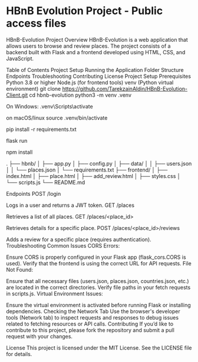 # HBnB Evolution Project - Public access files


HBnB-Evolution
Project Overview
HBnB-Evolution is a web application that allows users to browse and review places. The project consists of a backend built with Flask and a frontend developed using HTML, CSS, and JavaScript.

Table of Contents
Project Setup
Running the Application
Folder Structure
Endpoints
Troubleshooting
Contributing
License
Project Setup
Prerequisites
Python 3.8 or higher
Node.js (for frontend tools)
venv (Python virtual environment)
git clone https://github.com/TarekzainAldin/HBnB-Evolution-Client.git
cd hbnb-evolution
python3 -m venv .venv

On Windows:
.venv\Scripts\activate

on macOS/linux
source .venv/bin/activate

pip install -r requirements.txt

flask run

npm install


.
├── hbnb/
│   ├── app.py
│   ├── config.py
│   ├── data/
│   │   ├── users.json
│   │   └── places.json
│   └── requirements.txt
├── frontend/
│   ├── index.html
│   ├── place.html
│   ├── add_review.html
│   ├── styles.css
│   └── scripts.js
└── README.md


Endpoints
POST /login

Logs in a user and returns a JWT token.
GET /places

Retrieves a list of all places.
GET /places/<place_id>

Retrieves details for a specific place.
POST /places/<place_id>/reviews

Adds a review for a specific place (requires authentication).
Troubleshooting
Common Issues
CORS Errors:

Ensure CORS is properly configured in your Flask app (flask_cors.CORS is used).
Verify that the frontend is using the correct URL for API requests.
File Not Found:

Ensure that all necessary files (users.json, places.json, countries.json, etc.) are located in the correct directories.
Verify file paths in your fetch requests in scripts.js.
Virtual Environment Issues:

Ensure the virtual environment is activated before running Flask or installing dependencies.
Checking the Network Tab
Use the browser's developer tools (Network tab) to inspect requests and responses to debug issues related to fetching resources or API calls.
Contributing
If you’d like to contribute to this project, please fork the repository and submit a pull request with your changes.

License
This project is licensed under the MIT License. See the LICENSE file for details.
